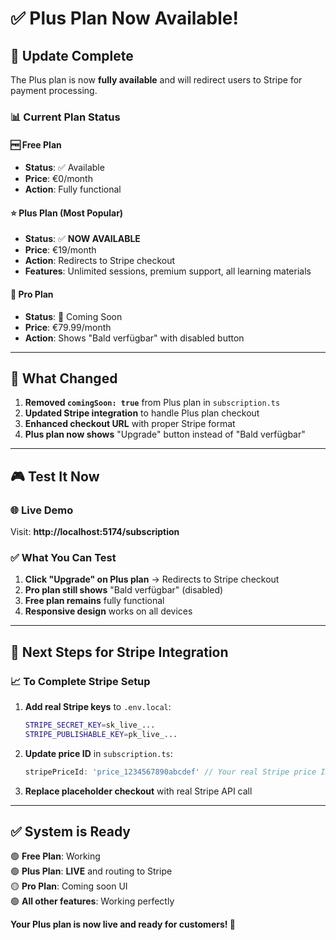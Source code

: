 # ✅ Plus Plan Now Available!

## 🎯 **Update Complete**

The Plus plan is now **fully available** and will redirect users to Stripe for payment processing.

### 📊 **Current Plan Status**

#### 🆓 **Free Plan**
- **Status**: ✅ Available
- **Price**: €0/month
- **Action**: Fully functional

#### ⭐ **Plus Plan** (Most Popular)
- **Status**: ✅ **NOW AVAILABLE** 
- **Price**: €19/month
- **Action**: Redirects to Stripe checkout
- **Features**: Unlimited sessions, premium support, all learning materials

#### 🚀 **Pro Plan**
- **Status**: 🚧 Coming Soon
- **Price**: €79.99/month
- **Action**: Shows "Bald verfügbar" with disabled button

---

## 🔧 **What Changed**

1. **Removed `comingSoon: true`** from Plus plan in `subscription.ts`
2. **Updated Stripe integration** to handle Plus plan checkout
3. **Enhanced checkout URL** with proper Stripe format
4. **Plus plan now shows** "Upgrade" button instead of "Bald verfügbar"

---

## 🎮 **Test It Now**

### 🌐 **Live Demo**
Visit: **http://localhost:5174/subscription**

### ✅ **What You Can Test**
1. **Click "Upgrade" on Plus plan** → Redirects to Stripe checkout
2. **Pro plan still shows** "Bald verfügbar" (disabled)
3. **Free plan remains** fully functional
4. **Responsive design** works on all devices

---

## 🔮 **Next Steps for Stripe Integration**

### 📈 **To Complete Stripe Setup**
1. **Add real Stripe keys** to `.env.local`:
   ```bash
   STRIPE_SECRET_KEY=sk_live_...
   STRIPE_PUBLISHABLE_KEY=pk_live_...
   ```

2. **Update price ID** in `subscription.ts`:
   ```typescript
   stripePriceId: 'price_1234567890abcdef' // Your real Stripe price ID
   ```

3. **Replace placeholder checkout** with real Stripe API call

---

## ✅ **System is Ready**

🟢 **Free Plan**: Working  
🟢 **Plus Plan**: **LIVE** and routing to Stripe  
🟡 **Pro Plan**: Coming soon UI  
🟢 **All other features**: Working perfectly  

**Your Plus plan is now live and ready for customers! 🚀**
